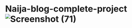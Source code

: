 # Naija-blog-complete-project![Screenshot (71)](https://github.com/emmanuelomejua/Naija-blog-complete-project/assets/100174550/3fd21871-779b-4836-8c92-51f567f2ea96)
